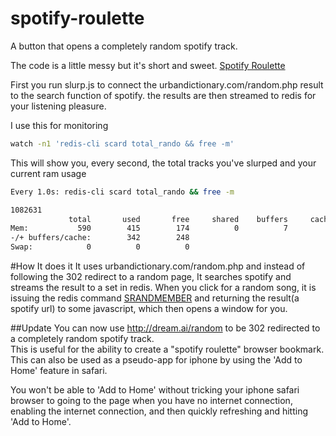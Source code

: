 spotify-roulette
================

A button that opens a completely random spotify track.



The code is a little messy but it's short and sweet. 
[Spotify Roulette](http:/dream.ai)


First you run slurp.js to connect the urbandictionary.com/random.php result to the search function of spotify.
the results are then streamed to redis for your listening pleasure.


I use this for monitoring
```bash
watch -n1 'redis-cli scard total_rando && free -m'
```

This will show you, every second, the total tracks you've slurped and your current ram usage
```bash
Every 1.0s: redis-cli scard total_rando && free -m                                                                                                                                                                                          Thu Jul 25 02:16:22 2013

1082631
             total       used       free     shared    buffers     cached
Mem:           590        415        174          0          7         65
-/+ buffers/cache:        342        248
Swap:            0          0          0


```

#How It does it
It uses urbandictionary.com/random.php and instead of following the 302 redirect to a random page, It searches spotify and streams the result to a set in redis.
When you click for a random song, it is issuing the redis command [SRANDMEMBER](http://redis.io/commands/srandmember)
and returning the result(a spotify url) to some javascript, which then opens a window for you.


##Update
You can now use http://dream.ai/random  to be 302 redirected to a completely random spotify track.   
This is useful for the ability to create a "spotify roulette" browser bookmark.  This can also be used as a pseudo-app for iphone by using the 'Add to Home' feature in safari.

You won't be able to 'Add to Home' without tricking your iphone safari browser to going to the page when you have no internet connection,  enabling the internet connection, and then quickly refreshing and hitting 'Add to Home'.
